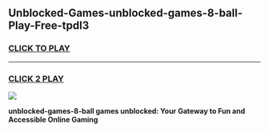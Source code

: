 
## Unblocked-Games-unblocked-games-8-ball-Play-Free-tpdl3
<h3>
<a href="https://premium76.site?title=unblocked-games-8-ball&ref=21A">CLICK TO PLAY</a></h3>
<hr>

<h3>
<a href="https://premium76.site?title=unblocked-games-8-ball&ref=21A">CLICK 2 PLAY</a>
  
</h3>

<a href="https://premium76.site?title=unblocked-games-8-ball&ref=21A"><img src="https://clearcache.store/games.png"></a>


**unblocked-games-8-ball games unblocked: Your Gateway to Fun and Accessible Online Gaming**

